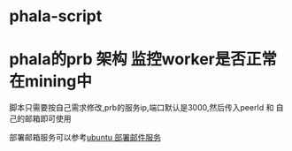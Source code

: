 # phala-script

# phala的prb 架构 监控worker是否正常在mining中

脚本只需要按自己需求修改,prb的服务ip,端口默认是3000,然后传入peerId 和 自己的邮箱即可使用

部署邮箱服务可以参考[ubuntu 部署邮件服务](https://blog.csdn.net/qq_38083665/article/details/124614413)
